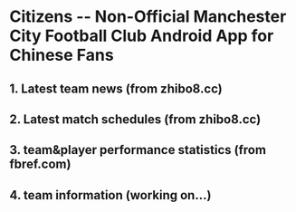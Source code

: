 # Citizens -- Non-Official Manchester City Football Club Android App for Chinese Fans

## 1. Latest team news (from zhibo8.cc)

## 2. Latest match schedules (from zhibo8.cc)

## 3. team&player performance statistics (from fbref.com)

## 4. team information (working on...)

